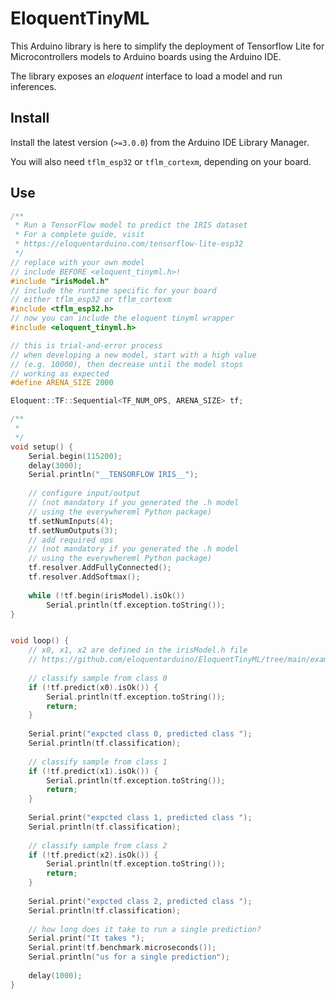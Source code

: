 # EloquentTinyML

This Arduino library is here to simplify the deployment of Tensorflow Lite
for Microcontrollers models to Arduino boards using the Arduino IDE.

The library exposes an *eloquent* interface to load a model and run inferences.

## Install

Install the latest version (`>=3.0.0`) from the Arduino IDE Library Manager.

You will also need `tflm_esp32` or `tflm_cortexm`, depending on your board.


## Use

```cpp
/**
 * Run a TensorFlow model to predict the IRIS dataset
 * For a complete guide, visit
 * https://eloquentarduino.com/tensorflow-lite-esp32
 */
// replace with your own model
// include BEFORE <eloquent_tinyml.h>!
#include "irisModel.h"
// include the runtime specific for your board
// either tflm_esp32 or tflm_cortexm
#include <tflm_esp32.h>
// now you can include the eloquent tinyml wrapper
#include <eloquent_tinyml.h>

// this is trial-and-error process
// when developing a new model, start with a high value
// (e.g. 10000), then decrease until the model stops
// working as expected
#define ARENA_SIZE 2000

Eloquent::TF::Sequential<TF_NUM_OPS, ARENA_SIZE> tf;

/**
 * 
 */
void setup() {
    Serial.begin(115200);
    delay(3000);
    Serial.println("__TENSORFLOW IRIS__");
    
    // configure input/output
    // (not mandatory if you generated the .h model
    // using the everywhereml Python package)
    tf.setNumInputs(4);
    tf.setNumOutputs(3);
    // add required ops
    // (not mandatory if you generated the .h model
    // using the everywhereml Python package)
    tf.resolver.AddFullyConnected();
    tf.resolver.AddSoftmax();
    
    while (!tf.begin(irisModel).isOk())
        Serial.println(tf.exception.toString());
}


void loop() {
    // x0, x1, x2 are defined in the irisModel.h file
    // https://github.com/eloquentarduino/EloquentTinyML/tree/main/examples/IrisExample/irisModel.h
    
    // classify sample from class 0
    if (!tf.predict(x0).isOk()) {
        Serial.println(tf.exception.toString());
        return;
    }
    
    Serial.print("expcted class 0, predicted class ");
    Serial.println(tf.classification);
    
    // classify sample from class 1
    if (!tf.predict(x1).isOk()) {
        Serial.println(tf.exception.toString());
        return;
    }
    
    Serial.print("expcted class 1, predicted class ");
    Serial.println(tf.classification);
    
    // classify sample from class 2
    if (!tf.predict(x2).isOk()) {
        Serial.println(tf.exception.toString());
        return;
    }
    
    Serial.print("expcted class 2, predicted class ");
    Serial.println(tf.classification);
    
    // how long does it take to run a single prediction?
    Serial.print("It takes ");
    Serial.print(tf.benchmark.microseconds());
    Serial.println("us for a single prediction");
    
    delay(1000);
}
```